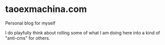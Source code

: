 # taoexmachina.com

Personal blog for myself

I do playfully think about rolling some of what I am doing here into a kind of "anti-cms" for others.
